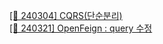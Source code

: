 [[📝 240304] CQRS(단순분리)](https://www.notion.so/heewon00/240229-SpringBoot2-a2dc306a05d54617934951590d7ed8e9?pvs=4#d7ef94708c3e4599a0008169ebec2000)  
[[📝 240321] OpenFeign : query 수정](https://www.notion.so/heewon00/240318-OpenSearch-ElasticStack-OpenFeign-Istio-44704d0495fe43728bffe1c82b1a3e40?pvs=4#e208d6a64063496980ad512d6a88a806)  
